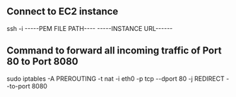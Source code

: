 ## Connect to EC2 instance
ssh -i -----PEM FILE PATH---- -----INSTANCE URL------

## Command to forward all incoming traffic of Port 80 to Port 8080
sudo iptables -A PREROUTING -t nat -i eth0 -p tcp --dport 80 -j REDIRECT --to-port 8080
